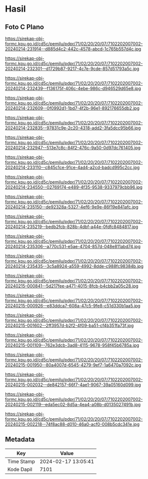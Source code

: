 # Hasil

## Foto C Plano

https://sirekap-obj-formc.kpu.go.id/cd5c/pemilu/pdpr/71/02/20/20/07/7102202007002-20240214-231914--d885d4c2-442c-4578-abcd-1c765b557d4c.jpg

https://sirekap-obj-formc.kpu.go.id/cd5c/pemilu/pdpr/71/02/20/20/07/7102202007002-20240214-232301--d1729b87-9217-4c7e-9cde-857d51793a5c.jpg

https://sirekap-obj-formc.kpu.go.id/cd5c/pemilu/pdpr/71/02/20/20/07/7102202007002-20240214-232439--f136175f-406c-4ebe-986c-d946529d65e8.jpg

https://sirekap-obj-formc.kpu.go.id/cd5c/pemilu/pdpr/71/02/20/20/07/7102202007002-20240214-232609--0f0992d1-1bd7-4f2b-96e1-892176655db2.jpg

https://sirekap-obj-formc.kpu.go.id/cd5c/pemilu/pdpr/71/02/20/20/07/7102202007002-20240214-232835--97831c9e-2c20-4318-add2-3fa5dcc95b66.jpg

https://sirekap-obj-formc.kpu.go.id/cd5c/pemilu/pdpr/71/02/20/20/07/7102202007002-20240214-232947--513e7c8c-84f2-476c-9a50-0d97dc761405.jpg

https://sirekap-obj-formc.kpu.go.id/cd5c/pemilu/pdpr/71/02/20/20/07/7102202007002-20240214-233110--c845c1ce-91ce-4ad4-a2cd-badcd995c2cc.jpg

https://sirekap-obj-formc.kpu.go.id/cd5c/pemilu/pdpr/71/02/20/20/07/7102202007002-20240214-234550--02769174-e489-4f35-9538-9337979cbb96.jpg

https://sirekap-obj-formc.kpu.go.id/cd5c/pemilu/pdpr/71/02/20/20/07/7102202007002-20240214-235150--de92328a-5327-4ef6-9e9e-86f19e841afc.jpg

https://sirekap-obj-formc.kpu.go.id/cd5c/pemilu/pdpr/71/02/20/20/07/7102202007002-20240214-235219--bedb2fcb-828b-4dbf-a44e-0fdfc8484817.jpg

https://sirekap-obj-formc.kpu.go.id/cd5c/pemilu/pdpr/71/02/20/20/07/7102202007002-20240214-235306--a770c531-e5ae-4704-857d-048e811abd74.jpg

https://sirekap-obj-formc.kpu.go.id/cd5c/pemilu/pdpr/71/02/20/20/07/7102202007002-20240214-235435--3c5a8924-a559-4992-8dde-c988fc98384b.jpg

https://sirekap-obj-formc.kpu.go.id/cd5c/pemilu/pdpr/71/02/20/20/07/7102202007002-20240215-000841--5d217fee-a471-4015-8fcb-b4cbb2a05c28.jpg

https://sirekap-obj-formc.kpu.go.id/cd5c/pemilu/pdpr/71/02/20/20/07/7102202007002-20240215-000926--e83ddca7-608a-47c5-9fe8-c51d330b1aa5.jpg

https://sirekap-obj-formc.kpu.go.id/cd5c/pemilu/pdpr/71/02/20/20/07/7102202007002-20240215-001602--2ff3957d-b2f2-4f09-ba51-cf4b351fa73f.jpg

https://sirekap-obj-formc.kpu.go.id/cd5c/pemilu/pdpr/71/02/20/20/07/7102202007002-20240215-001109--762e3dcb-3ad8-4115-9678-958f45b6785a.jpg

https://sirekap-obj-formc.kpu.go.id/cd5c/pemilu/pdpr/71/02/20/20/07/7102202007002-20240215-001950--80a4007d-6545-4279-9ef7-1a6470a7092c.jpg

https://sirekap-obj-formc.kpu.go.id/cd5c/pemilu/pdpr/71/02/20/20/07/7102202007002-20240215-002032--de842157-66f7-4ae1-9067-39a05160d099.jpg

https://sirekap-obj-formc.kpu.go.id/cd5c/pemilu/pdpr/71/02/20/20/07/7102202007002-20240215-002119--eda5ec02-8d5a-4ea4-a08b-d0135027491b.jpg

https://sirekap-obj-formc.kpu.go.id/cd5c/pemilu/pdpr/71/02/20/20/07/7102202007002-20240215-002218--74f8ac88-d010-46a0-acf0-008b5cdc341e.jpg


## Metadata

| Key        | Value               |
| ---------- | ------------------- |
| Time Stamp | 2024-02-17 13:05:41 |
| Kode Dapil | 7101                |



